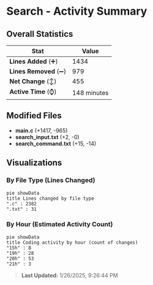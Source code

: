 # Search - Activity Summary 

## Overall Statistics

| Stat                   | Value                                                             |
| ---------------------- | ----------------------------------------------------------------- |
| **Lines Added** (➕)   | 1434                                          |
| **Lines Removed** (➖) | 979                                        |
| **Net Change** (↕)    | 455                |
| **Active Time** (⌚)   | 148 minutes |


## Modified Files
- **main.c** (+1417, -965)
- **search_input.txt** (+2, -0)
- **search_command.txt** (+15, -14)

## Visualizations

### By File Type (Lines Changed)

```mermaid
pie showData
title Lines changed by file type
".c" : 2382
".txt" : 31
```

### By Hour (Estimated Activity Count)

```mermaid
pie showData
title Coding activity by hour (count of changes)
"15h" : 8
"19h" : 28
"20h" : 53
"21h" : 3
```


> **Last Updated:** 1/26/2025, 9:26:44 PM